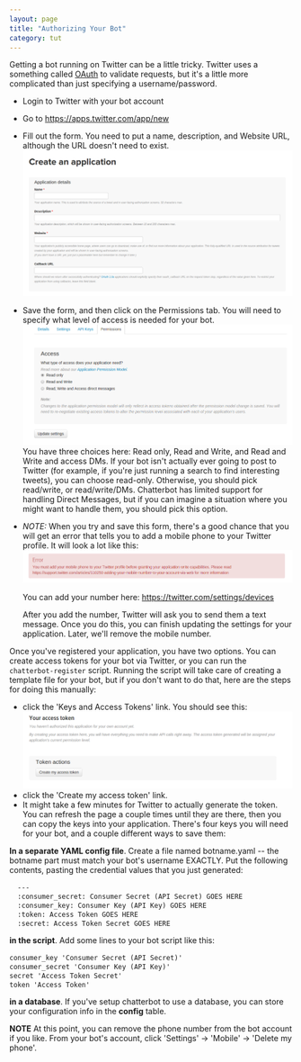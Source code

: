 ```yaml
---
layout: page
title: "Authorizing Your Bot"
category: tut
---
```


Getting a bot running on Twitter can be a little tricky. Twitter uses
a something called [OAuth](https://dev.twitter.com/oauth) to validate
requests, but it's a little more complicated than just specifying a
username/password.

* Login to Twitter with your bot account

* Go to https://apps.twitter.com/app/new

* Fill out the form. You need to put a name, description, and Website
  URL, although the URL doesn't need to exist. <img
  src="/images/01-create-application.png" />
  

* Save the form, and then click on the Permissions tab. You will need
  to specify what level of access is needed for your bot. <img
  src="/images/02-application-permissions.png" /> You have three
  choices here: Read only, Read and Write, and Read and Write and
  access DMs. If your bot isn't actually ever going to post to Twitter
  (for example, if you're just running a search to find interesting
  tweets), you can choose read-only. Otherwise, you should pick
  read/write, or read/write/DMs. Chatterbot has limited support for
  handling Direct Messages, but if you can imagine a situation where
  you might want to handle them, you should pick this option.

* *NOTE:* When you try and save this form, there's a good chance that
  you will get an error that tells you to add a mobile phone to your Twitter
  profile. It will look a lot like this: <img src="/images/03-mobile-number.png" />

  You can add your number here: https://twitter.com/settings/devices

  After you add the number, Twitter will ask you to send them a text
  message. Once you do this, you can finish updating the settings for
  your application. Later, we'll remove the mobile number.


Once you've registered your application, you have two options. You can
create access tokens for your bot via Twitter, or you can run the
`chatterbot-register` script. Running the script will take care of
creating a template file for your bot, but if you don't want to do
that, here are the steps for doing this manually:
  
*  click the 'Keys and Access Tokens' link. You should see this: <img src="/images/04-access-token.png" />
* click the 'Create my access token' link. 
* It might take a few minutes for Twitter to actually generate the
  token. You can refresh the page a couple times until they are there,
  then you can copy the keys into your application. There's four keys
  you will need for your bot, and a couple different ways to save
  them:

**In a separate YAML config file**. Create a file named botname.yaml
  -- the botname part must match your bot's username EXACTLY. Put the
  following contents, pasting the credential values that you just
  generated:

```
  ---
  :consumer_secret: Consumer Secret (API Secret) GOES HERE
  :consumer_key: Consumer Key (API Key) GOES HERE
  :token: Access Token GOES HERE
  :secret: Access Token Secret GOES HERE
```

**in the script**. Add some lines to your bot script like this:
```
consumer_key 'Consumer Secret (API Secret)'
consumer_secret 'Consumer Key (API Key)'
secret 'Access Token Secret'
token 'Access Token'
```

**in a database**. If you've setup chatterbot to use a database, you
  can store your configuration info in the **config** table.


**NOTE** At this point, you can remove the phone number from the bot
  account if you like. From your bot's account, click 'Settings' ->
  'Mobile' -> 'Delete my phone'.
